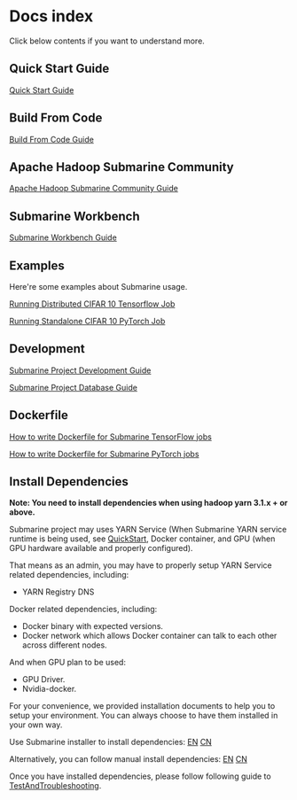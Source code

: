 <!--
   Licensed to the Apache Software Foundation (ASF) under one or more
   contributor license agreements.  See the NOTICE file distributed with
   this work for additional information regarding copyright ownership.
   The ASF licenses this file to You under the Apache License, Version 2.0
   (the "License"); you may not use this file except in compliance with
   the License.  You may obtain a copy of the License at
   http://www.apache.org/licenses/LICENSE-2.0
   Unless required by applicable law or agreed to in writing, software
   distributed under the License is distributed on an "AS IS" BASIS,
   WITHOUT WARRANTIES OR CONDITIONS OF ANY KIND, either express or implied.
   See the License for the specific language governing permissions and
   limitations under the License.
-->
# Docs index

Click below contents if you want to understand more.

## Quick Start Guide

[Quick Start Guide](./helper/QuickStart.md)

## Build From Code

[Build From Code Guide](./development/BuildFromCode.md)

## Apache Hadoop Submarine Community

[Apache Hadoop Submarine Community Guide](./community/README.md)

## Submarine Workbench

[Submarine Workbench Guide](./workbench/README.md)

## Examples

Here're some examples about Submarine usage.

[Running Distributed CIFAR 10 Tensorflow Job](./helper/RunningDistributedCifar10TFJobs.md)

[Running Standalone CIFAR 10 PyTorch Job](./helper/RunningSingleNodeCifar10PTJobs.md)

## Development

[Submarine Project Development Guide](./development/README.md)

[Submarine Project Database Guide](./database/README.md)

## Dockerfile

[How to write Dockerfile for Submarine TensorFlow jobs](./helper/WriteDockerfileTF.md)

[How to write Dockerfile for Submarine PyTorch jobs](./helper/WriteDockerfilePT.md)

## Install Dependencies

**Note: You need to install dependencies when using hadoop yarn 3.1.x + or above.**

Submarine project may uses YARN Service (When Submarine YARN service runtime is being used, see [QuickStart](./helper/QuickStart.md), Docker container, and GPU (when GPU hardware available and properly configured).

That means as an admin, you may have to properly setup YARN Service related dependencies, including:

- YARN Registry DNS

Docker related dependencies, including:

- Docker binary with expected versions.
- Docker network which allows Docker container can talk to each other across different nodes.

And when GPU plan to be used:

- GPU Driver.
- Nvidia-docker.

For your convenience, we provided installation documents to help you to setup your environment. You can always choose to have them installed in your own way.

Use Submarine installer to install dependencies: [EN](../dev-support/submarine-installer/README.md) [CN](../dev-support/submarine-installer/README-CN.md)

Alternatively, you can follow manual install dependencies: [EN](./helper/InstallationGuide.md) [CN](./helper/InstallationGuideChineseVersion.md)

Once you have installed dependencies, please follow following guide to [TestAndTroubleshooting](./helper/TestAndTroubleshooting.md).

